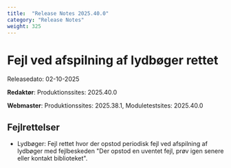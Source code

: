 ```yaml
---
title:  "Release Notes 2025.40.0"
category: "Release Notes"
weight: 325
---  
```


# Fejl ved afspilning af lydbøger rettet

Releasedato: 02-10-2025

**Redaktør**: Produktionssites: 2025.40.0

**Webmaster**: Produktionssites: 2025.38.1, Moduletestsites: 2025.40.0

## Fejlrettelser

- Lydbøger: Fejl rettet hvor der opstod periodisk fejl ved afspilning af lydbøger med fejlbeskeden "Der opstod en uventet fejl, prøv igen senere eller kontakt biblioteket". 
